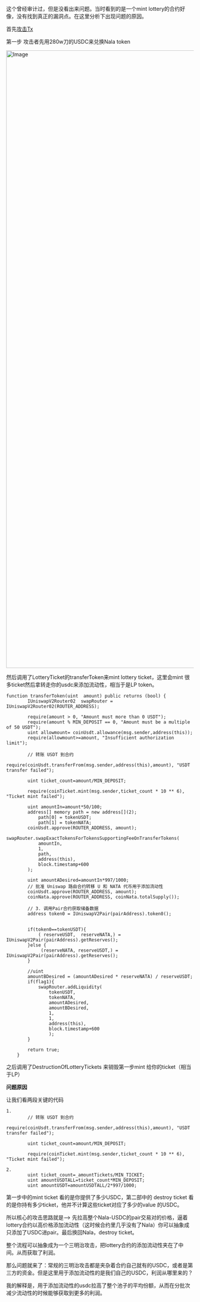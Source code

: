 这个曾经审计过，但是没看出来问题。当时看到的是一个mint lottery的合约好像，没有找到真正的漏洞点。在这里分析下出现问题的原因。

首先[攻击Tx](https://app.blocksec.com/explorer/tx/base/0x16a99aef4fab36c84ba4616668a03a5b37caa12e2fc48923dba4e711d2094699)

第一步 攻击者先用280w刀的USDC来兑换Nala token

<img width="1653" alt="Image" src="https://github.com/user-attachments/assets/f09138eb-360d-444e-995f-dc1c1251014e" />

然后调用了LotteryTicket的transferToken来mint lottery ticket，这里会mint 很多ticket然后拿转走你的usdc来添加流动性，相当于是LP token。

```
function transferToken(uint  amount) public returns (bool) {
        IUniswapV2Router02  swapRouter = IUniswapV2Router02(ROUTER_ADDRESS);
        
        require(amount > 0, "Amount must more than 0 USDT");
        require(amount % MIN_DEPOSIT == 0, "Amount must be a multiple of 50 USDT");
        uint allowmount= coinUsdt.allowance(msg.sender,address(this));
        require(allowmount>=amount, "Insufficient authorization limit");
        
        // 转账 USDT 到合约
        require(coinUsdt.transferFrom(msg.sender,address(this),amount), "USDT transfer failed");

        uint ticket_count=amount/MIN_DEPOSIT;
        
        require(coinTicket.mint(msg.sender,ticket_count * 10 ** 6), "Ticket mint failed");

        uint amountIn=amount*50/100;
        address[] memory path = new address[](2);
            path[0] = tokenUSDT;
            path[1] = tokenNATA;
        coinUsdt.approve(ROUTER_ADDRESS, amount);
        swapRouter.swapExactTokensForTokensSupportingFeeOnTransferTokens(
            amountIn,
            1,
            path,
            address(this),
            block.timestamp+600
        );
   
        uint amountADesired=amountIn*997/1000;
        // 批准 Uniswap 路由合约转移 U 和 NATA 代币用于添加流动性
        coinUsdt.approve(ROUTER_ADDRESS, amount);
        coinNata.approve(ROUTER_ADDRESS, coinNata.totalSupply());

        // 3. 调用Pair合约获取储备数据
        address token0 = IUniswapV2Pair(pairAddress).token0();


        if(token0==tokenUSDT){
            ( reserveUSDT,  reserveNATA,) = IUniswapV2Pair(pairAddress).getReserves();
        }else {
             (reserveNATA, reserveUSDT,) = IUniswapV2Pair(pairAddress).getReserves();
        }
       
        //uint 
        amountBDesired = (amountADesired * reserveNATA) / reserveUSDT;
        if(flag1){
            swapRouter.addLiquidity(
                tokenUSDT, 
                tokenNATA, 
                amountADesired, 
                amountBDesired, 
                1, 
                1, 
                address(this),
                block.timestamp+600
                );
        }

        return true;
    }
```

之后调用了DestructionOfLotteryTickets 来销毁第一步mint 给你的ticket（相当于LP）

**问题原因**

让我们看两段关键的代码
```
1.
        // 转账 USDT 到合约
        require(coinUsdt.transferFrom(msg.sender,address(this),amount), "USDT transfer failed");

        uint ticket_count=amount/MIN_DEPOSIT;
        
        require(coinTicket.mint(msg.sender,ticket_count * 10 ** 6), "Ticket mint failed");

2.
        uint ticket_count=_amountTickets/MIN_TICKET;
        uint amountUSDTALL=ticket_count*MIN_DEPOSIT;
        uint amountUSDT=amountUSDTALL/2*997/1000;
```

第一步中的mint ticket 看的是你提供了多少USDC，第二部中的 destroy ticket 看的是你持有多少ticket，他并不计算这些ticket对应了多少的value 的USDC。

所以核心的攻击思路就是--> 先拉高整个Nala-USDC的pair交易对的价格，逼着lottery合约以高价格添加流动性（这时候合约里几乎没有了Nala）你可以抽象成只添加了USDC进pair。最后换回Nala，destroy ticket。

整个流程可以抽象成为一个三明治攻击，把lottery合约的添加流动性夹在了中间。从而获取了利润。

那么问题就来了：常规的三明治攻击都是夹杂着合约自己就有的USDC，或者是第三方的资金。但是这里用于添加流动性的是我们自己的USDC，利润从哪里来的？

我的解释是，用于添加流动性的usdc拉高了整个池子的平均份额，从而在分批次减少流动性的时候能够获取到更多的利润。
